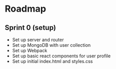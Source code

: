 # Roadmap

## Sprint 0 (setup)

- Set up server and router
- Set up MongoDB with user collection
- Set up Webpack
- Set up basic react components for user profile
- Set up initial index.html and styles.css
